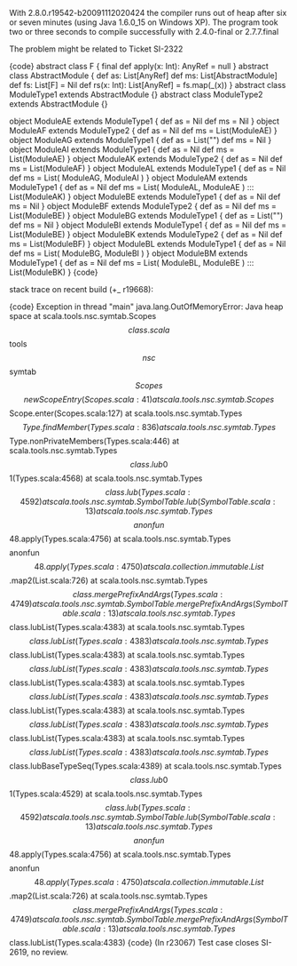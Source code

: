 With 2.8.0.r19542-b20091112020424 the compiler runs out of heap after six or seven minutes (using Java 1.6.0_15 on Windows XP).  The program took two or three seconds to compile successfully with 2.4.0-final or 2.7.7.final

The problem might be related to Ticket SI-2322

{code}
abstract class F {
    final def apply(x: Int): AnyRef = null
}
abstract class AbstractModule {
    def as: List[AnyRef]
    def ms: List[AbstractModule]
    def fs: List[F] = Nil
    def rs(x: Int): List[AnyRef] = fs.map(_(x))
}
abstract class ModuleType1 extends AbstractModule {}
abstract class ModuleType2 extends AbstractModule {}

object ModuleAE extends ModuleType1 {
    def as = Nil
    def ms = Nil
}
object ModuleAF extends ModuleType2 {
    def as = Nil
    def ms = List(ModuleAE)
}
object ModuleAG extends ModuleType1 {
    def as = List("")
    def ms = Nil
}
object ModuleAI extends ModuleType1 {
    def as = Nil
    def ms = List(ModuleAE)
}
object ModuleAK extends ModuleType2 {
    def as = Nil
    def ms = List(ModuleAF)
}
object ModuleAL extends ModuleType1 {
    def as = Nil
    def ms = List(
        ModuleAG,
        ModuleAI
    )
}
object ModuleAM extends ModuleType1 {
    def as = Nil
    def ms = List(
        ModuleAL,
        ModuleAE
    ) ::: List(ModuleAK)
}
object ModuleBE extends ModuleType1 {
    def as = Nil
    def ms = Nil
}
object ModuleBF extends ModuleType2 {
    def as = Nil
    def ms = List(ModuleBE)
}
object ModuleBG extends ModuleType1 {
    def as = List("")
    def ms = Nil
}
object ModuleBI extends ModuleType1 {
    def as = Nil
    def ms = List(ModuleBE)
}
object ModuleBK extends ModuleType2 {
    def as = Nil
    def ms = List(ModuleBF)
}
object ModuleBL extends ModuleType1 {
    def as = Nil
    def ms = List(
        ModuleBG,
        ModuleBI
    )
}
object ModuleBM extends ModuleType1 {
    def as = Nil
    def ms = List(
        ModuleBL,
        ModuleBE
    ) ::: List(ModuleBK)
}
{code}

stack trace on recent build (+_ r19668):

{code}
Exception in thread "main" java.lang.OutOfMemoryError: Java heap space
	at scala.tools.nsc.symtab.Scopes$$class.scala$$tools$$nsc$$symtab$$Scopes$$$$newScopeEntry(Scopes.scala:41)
	at scala.tools.nsc.symtab.Scopes$$Scope.enter(Scopes.scala:127)
	at scala.tools.nsc.symtab.Types$$Type.findMember(Types.scala:836)
	at scala.tools.nsc.symtab.Types$$Type.nonPrivateMembers(Types.scala:446)
	at scala.tools.nsc.symtab.Types$$class.lub0$$1(Types.scala:4568)
	at scala.tools.nsc.symtab.Types$$class.lub(Types.scala:4592)
	at scala.tools.nsc.symtab.SymbolTable.lub(SymbolTable.scala:13)
	at scala.tools.nsc.symtab.Types$$$$anonfun$$48.apply(Types.scala:4756)
	at scala.tools.nsc.symtab.Types$$$$anonfun$$48.apply(Types.scala:4750)
	at scala.collection.immutable.List$$.map2(List.scala:726)
	at scala.tools.nsc.symtab.Types$$class.mergePrefixAndArgs(Types.scala:4749)
	at scala.tools.nsc.symtab.SymbolTable.mergePrefixAndArgs(SymbolTable.scala:13)
	at scala.tools.nsc.symtab.Types$$class.lubList(Types.scala:4383)
	at scala.tools.nsc.symtab.Types$$class.lubList(Types.scala:4383)
	at scala.tools.nsc.symtab.Types$$class.lubList(Types.scala:4383)
	at scala.tools.nsc.symtab.Types$$class.lubList(Types.scala:4383)
	at scala.tools.nsc.symtab.Types$$class.lubList(Types.scala:4383)
	at scala.tools.nsc.symtab.Types$$class.lubList(Types.scala:4383)
	at scala.tools.nsc.symtab.Types$$class.lubList(Types.scala:4383)
	at scala.tools.nsc.symtab.Types$$class.lubList(Types.scala:4383)
	at scala.tools.nsc.symtab.Types$$class.lubList(Types.scala:4383)
	at scala.tools.nsc.symtab.Types$$class.lubList(Types.scala:4383)
	at scala.tools.nsc.symtab.Types$$class.lubBaseTypeSeq(Types.scala:4389)
	at scala.tools.nsc.symtab.Types$$class.lub0$$1(Types.scala:4529)
	at scala.tools.nsc.symtab.Types$$class.lub(Types.scala:4592)
	at scala.tools.nsc.symtab.SymbolTable.lub(SymbolTable.scala:13)
	at scala.tools.nsc.symtab.Types$$$$anonfun$$48.apply(Types.scala:4756)
	at scala.tools.nsc.symtab.Types$$$$anonfun$$48.apply(Types.scala:4750)
	at scala.collection.immutable.List$$.map2(List.scala:726)
	at scala.tools.nsc.symtab.Types$$class.mergePrefixAndArgs(Types.scala:4749)
	at scala.tools.nsc.symtab.SymbolTable.mergePrefixAndArgs(SymbolTable.scala:13)
	at scala.tools.nsc.symtab.Types$$class.lubList(Types.scala:4383)
{code}
(In r23067) Test case closes SI-2619, no review.
